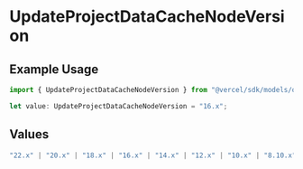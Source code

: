 # UpdateProjectDataCacheNodeVersion

## Example Usage

```typescript
import { UpdateProjectDataCacheNodeVersion } from "@vercel/sdk/models/operations/updateprojectdatacache.js";

let value: UpdateProjectDataCacheNodeVersion = "16.x";
```

## Values

```typescript
"22.x" | "20.x" | "18.x" | "16.x" | "14.x" | "12.x" | "10.x" | "8.10.x"
```